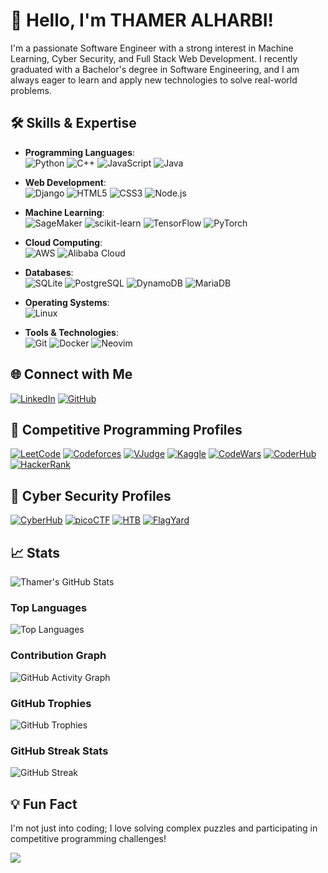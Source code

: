 <!--
**thxa/thxa** is a ✨ _special_ ✨ repository because its `README.md` (this file) appears on your GitHub profile.

Here are some ideas to get you started:

- 🔭 I’m currently working on ...
- 🌱 I’m currently learning ...
- 👯 I’m looking to collaborate on ...
- 🤔 I’m looking for help with ...
- 💬 Ask me about ...
- 📫 How to reach me: ...
- 😄 Pronouns: ...
- ⚡ Fun fact: ...
-->

# 👋 Hello, I'm THAMER ALHARBI!

I'm a passionate Software Engineer with a strong interest in Machine Learning, Cyber Security, and Full Stack Web Development. I recently graduated with a Bachelor's degree in Software Engineering, and I am always eager to learn and apply new technologies to solve real-world problems.

## 🛠️ Skills & Expertise
- **Programming Languages**:  
  ![Python](https://img.shields.io/badge/-Python-3776AB?style=flat-square&logo=python&logoColor=white) 
  ![C++](https://img.shields.io/badge/-C++-00599C?style=flat-square&logo=c%2B%2B&logoColor=white) 
  ![JavaScript](https://img.shields.io/badge/-JavaScript-F7DF1E?style=flat-square&logo=javascript&logoColor=black) 
  ![Java](https://img.shields.io/badge/-Java-007396?style=flat-square&logo=java&logoColor=white)

- **Web Development**:  
  ![Django](https://img.shields.io/badge/-Django-092E20?style=flat-square&logo=django&logoColor=white) 
  ![HTML5](https://img.shields.io/badge/-HTML5-E34F26?style=flat-square&logo=html5&logoColor=white) 
  ![CSS3](https://img.shields.io/badge/-CSS3-1572B6?style=flat-square&logo=css3&logoColor=white) 
  ![Node.js](https://img.shields.io/badge/-Node.js-339933?style=flat-square&logo=node.js&logoColor=white) 
  <!-- ![React.js](https://img.shields.io/badge/-React.js-61DAFB?style=flat-square&logo=react&logoColor=white) -->
  
- **Machine Learning**:  
  ![SageMaker](https://img.shields.io/badge/-SageMaker-232F3E?style=flat-square&logo=amazon-aws&logoColor=white) 
  ![scikit-learn](https://img.shields.io/badge/-scikit--learn-F7931E?style=flat-square&logo=scikit-learn&logoColor=black) 
  ![TensorFlow](https://img.shields.io/badge/-TensorFlow-FF6F00?style=flat-square&logo=tensorflow&logoColor=white) 
  ![PyTorch](https://img.shields.io/badge/-PyTorch-EE4C2C?style=flat-square&logo=pytorch&logoColor=white)

- **Cloud Computing**:  
  ![AWS](https://img.shields.io/badge/-AWS-232F3E?style=flat-square&logo=amazon-aws&logoColor=white) 
  ![Alibaba Cloud](https://img.shields.io/badge/-Alibaba_Cloud-FF6A00?style=flat-square&logo=alibaba-cloud&logoColor=white)

- **Databases**:  
  ![SQLite](https://img.shields.io/badge/-SQLite-003B57?style=flat-square&logo=sqlite&logoColor=white) 
  ![PostgreSQL](https://img.shields.io/badge/-PostgreSQL-336791?style=flat-square&logo=postgresql&logoColor=white) 
  ![DynamoDB](https://img.shields.io/badge/-DynamoDB-4053D6?style=flat-square&logo=amazon-dynamodb&logoColor=white) 
  ![MariaDB](https://img.shields.io/badge/-MariaDB-003545?style=flat-square&logo=mariadb&logoColor=white)

- **Operating Systems**:  
  ![Linux](https://img.shields.io/badge/-Linux-FCC624?style=flat-square&logo=linux&logoColor=black)

- **Tools & Technologies**:  
  ![Git](https://img.shields.io/badge/-Git-F05032?style=flat-square&logo=git&logoColor=white) 
  ![Docker](https://img.shields.io/badge/-Docker-2496ED?style=flat-square&logo=docker&logoColor=white) 
  ![Neovim](https://img.shields.io/badge/-Neovim-57A143?style=flat-square&logo=neovim&logoColor=white)

## 🌐 Connect with Me
[![LinkedIn](https://img.shields.io/badge/-LinkedIn-blue?style=flat-square&logo=linkedin&logoColor=white)](https://www.linkedin.com/in/7H4M3R)
[![GitHub](https://img.shields.io/badge/-GitHub-black?style=flat-square&logo=github&logoColor=white)](https://github.com/thxa)

## 🏅 Competitive Programming Profiles
[![LeetCode](https://img.shields.io/badge/-LeetCode-FFA116?style=flat-square&logo=leetcode&logoColor=white)](https://leetcode.com/u/7H4M3R/)
[![Codeforces](https://img.shields.io/badge/-Codeforces-red?style=flat-square&logo=codeforces&logoColor=white)](https://codeforces.com/profile/7h4m3r)
[![VJudge](https://img.shields.io/badge/-VJudge-brightgreen?style=flat-square&logo=vjudge&logoColor=white)](https://vjudge.net/user/7h4m3r)
[![Kaggle](https://img.shields.io/badge/-Kaggle-20BEFF?style=flat-square&logo=kaggle&logoColor=white)](https://www.kaggle.com/thameralharbi)
[![CodeWars](https://img.shields.io/badge/-CodeWars-red?style=flat-square&logo=codewars&logoColor=white)](https://www.codewars.com/users/7H4M3R)
[![CoderHub](https://img.shields.io/badge/-CoderHub-brightgreen?style=flat-square&logo=coderhub&logoColor=white)](https://profile.satr.codes/thxa/public/overview)
[![HackerRank](https://img.shields.io/badge/-HackerRank-2EC866?style=flat-square&logo=hackerrank&logoColor=white)](https://www.hackerrank.com/profile/0xthxa)

## 🔐 Cyber Security Profiles
[![CyberHub](https://img.shields.io/badge/-CyberHub-blue?style=flat-square&logo=cyberhub&logoColor=white)](https://cyberhub.sa/profile/7H4M3R)
[![picoCTF](https://img.shields.io/badge/-picoCTF-red?style=flat-square&logo=ctf&logoColor=white)](https://play.picoctf.org/users/X7H4M3R)
[![HTB](https://img.shields.io/badge/-HackTheBox-green?style=flat-square&logo=hack-the-box&logoColor=white)](https://app.hackthebox.com/profile/36493)
[![FlagYard](https://img.shields.io/badge/-FlagYard-yellow?style=flat-square&logo=flag&logoColor=white)](https://flagyard.com/profile/7H4M3R)

## 📈 Stats
![Thamer's GitHub Stats](https://github-readme-stats.vercel.app/api?username=thxa&show_icons=true&theme=radical)
### Top Languages
![Top Languages](https://github-readme-stats.vercel.app/api/top-langs/?username=thxa&layout=compact&theme=radical)
### Contribution Graph
![GitHub Activity Graph](https://github-readme-activity-graph.vercel.app/graph?username=thxa&theme=dracula)
### GitHub Trophies
![GitHub Trophies](https://github-profile-trophy.vercel.app/?username=thxa&theme=onedark)
### GitHub Streak Stats
![GitHub Streak](https://github-readme-streak-stats.herokuapp.com/?user=thxa&theme=radical)



## 💡 Fun Fact
I'm not just into coding; I love solving complex puzzles and participating in competitive programming challenges!
<!--
## 🚀 Projects & Contributions

## 🏆 Achievements
-->

[![](https://visitcount.itsvg.in/api?id=thxa&label=Profile%20Views&icon=5&pretty=true)](https://visitcount.itsvg.in)
